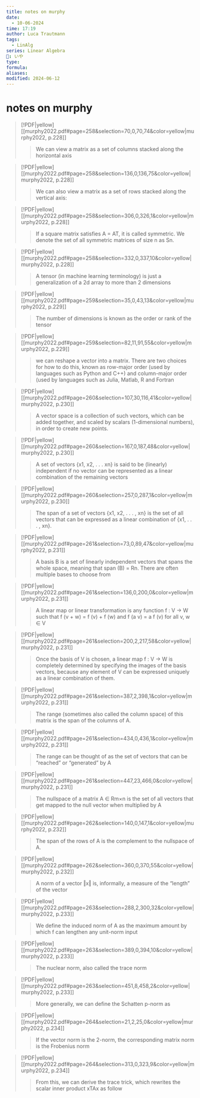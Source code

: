 ```yaml
---
title: notes on murphy
date:
  - 10-06-2024
time: 17:19
author: Luca Trautmann
tags:
  - LinAlg
series: Linear Algebra
🍙: いや
type: 
formula: 
aliases: 
modified: 2024-06-12
---
```

# notes on murphy

> [!PDF|yellow] [[murphy2022.pdf#page=258&selection=70,0,70,74&color=yellow|murphy2022, p.228]]
> > We can view a matrix as a set of columns stacked along the horizontal axis

> [!PDF|yellow] [[murphy2022.pdf#page=258&selection=136,0,136,75&color=yellow|murphy2022, p.228]]
> > We can also view a matrix as a set of rows stacked along the vertical axis:

> [!PDF|yellow] [[murphy2022.pdf#page=258&selection=306,0,326,1&color=yellow|murphy2022, p.228]]
> > If a square matrix satisfies A = AT, it is called symmetric. We denote the set of all symmetric matrices of size n as Sn.

> [!PDF|yellow] [[murphy2022.pdf#page=258&selection=332,0,337,10&color=yellow|murphy2022, p.228]]
> > A tensor (in machine learning terminology) is just a generalization of a 2d array to more than 2 dimensions

> [!PDF|yellow] [[murphy2022.pdf#page=259&selection=35,0,43,13&color=yellow|murphy2022, p.229]]
> > The number of dimensions is known as the order or rank of the tensor

> [!PDF|yellow] [[murphy2022.pdf#page=259&selection=82,11,91,55&color=yellow|murphy2022, p.229]]
> >  we can reshape a vector into a matrix. There are two choices for how to do this, known as row-major order (used by languages such as Python and C++) and column-major order (used by languages such as Julia, Matlab, R and Fortran

> [!PDF|yellow] [[murphy2022.pdf#page=260&selection=107,30,116,41&color=yellow|murphy2022, p.230]]
> > A vector space is a collection of such vectors, which can be added together, and scaled by scalars (1-dimensional numbers), in order to create new points. 

> [!PDF|yellow] [[murphy2022.pdf#page=260&selection=167,0,187,48&color=yellow|murphy2022, p.230]]
> > A set of vectors {x1, x2, . . . xn} is said to be (linearly) independent if no vector can be represented as a linear combination of the remaining vectors

> [!PDF|yellow] [[murphy2022.pdf#page=260&selection=257,0,287,1&color=yellow|murphy2022, p.230]]
> > The span of a set of vectors {x1, x2, . . . , xn} is the set of all vectors that can be expressed as a linear combination of {x1, . . . , xn}.

> [!PDF|yellow] [[murphy2022.pdf#page=261&selection=73,0,89,47&color=yellow|murphy2022, p.231]]
> > A basis B is a set of linearly independent vectors that spans the whole space, meaning that span (B) = Rn. There are often multiple bases to choose from

> [!PDF|yellow] [[murphy2022.pdf#page=261&selection=136,0,200,0&color=yellow|murphy2022, p.231]]
> > A linear map or linear transformation is any function f : V → W such that f (v + w) = f (v) + f (w) and f (a v) = a f (v) for all v, w ∈ V

> [!PDF|yellow] [[murphy2022.pdf#page=261&selection=200,2,217,58&color=yellow|murphy2022, p.231]]
> > Once the basis of V is chosen, a linear map f : V → W is completely determined by specifying the images of the basis vectors, because any element of V can be expressed uniquely as a linear combination of them.

> [!PDF|yellow] [[murphy2022.pdf#page=261&selection=387,2,398,1&color=yellow|murphy2022, p.231]]
> > The range (sometimes also called the column space) of this matrix is the span of the columns of A.

> [!PDF|yellow] [[murphy2022.pdf#page=261&selection=434,0,436,1&color=yellow|murphy2022, p.231]]
> > The range can be thought of as the set of vectors that can be “reached” or “generated” by A
> 
> 

> [!PDF|yellow] [[murphy2022.pdf#page=261&selection=447,23,466,0&color=yellow|murphy2022, p.231]]
> > The nullspace of a matrix A ∈ Rm×n is the set of all vectors that get mapped to the null vector when multiplied by A

> [!PDF|yellow] [[murphy2022.pdf#page=262&selection=140,0,147,1&color=yellow|murphy2022, p.232]]
> > The span of the rows of A is the complement to the nullspace of A.

> [!PDF|yellow] [[murphy2022.pdf#page=262&selection=360,0,370,55&color=yellow|murphy2022, p.232]]
> > A norm of a vector ‖x‖ is, informally, a measure of the “length” of the vector

> [!PDF|yellow] [[murphy2022.pdf#page=263&selection=288,2,300,32&color=yellow|murphy2022, p.233]]
> > We define the induced norm of A as the maximum amount by which f can lengthen any unit-norm input
> 
> 

> [!PDF|yellow] [[murphy2022.pdf#page=263&selection=389,0,394,10&color=yellow|murphy2022, p.233]]
> > The nuclear norm, also called the trace norm
> 

> [!PDF|yellow] [[murphy2022.pdf#page=263&selection=451,8,458,2&color=yellow|murphy2022, p.233]]
> > More generally, we can define the Schatten p-norm as


> [!PDF|yellow] [[murphy2022.pdf#page=264&selection=21,2,25,0&color=yellow|murphy2022, p.234]]
> > If the vector norm is the 2-norm, the corresponding matrix norm is the Frobenius norm

> [!PDF|yellow] [[murphy2022.pdf#page=264&selection=313,0,323,9&color=yellow|murphy2022, p.234]]
> > From this, we can derive the trace trick, which rewrites the scalar inner product xTAx as follow
> 
> 

